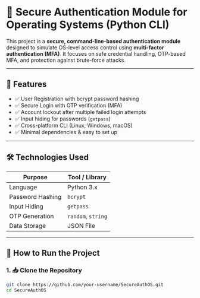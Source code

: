 # 🔐 Secure Authentication Module for Operating Systems (Python CLI)

This project is a **secure, command-line-based authentication module** designed to simulate OS-level access control using **multi-factor authentication (MFA)**. It focuses on safe credential handling, OTP-based MFA, and protection against brute-force attacks.

---

## 📌 Features

- ✅ User Registration with bcrypt password hashing
- ✅ Secure Login with OTP verification (MFA)
- ✅ Account lockout after multiple failed login attempts
- ✅ Input hiding for passwords (`getpass`)
- ✅ Cross-platform CLI (Linux, Windows, macOS)
- ✅ Minimal dependencies & easy to set up

---

## 🛠️ Technologies Used

| Purpose                | Tool / Library     |
|------------------------|--------------------|
| Language               | Python 3.x         |
| Password Hashing       | `bcrypt`           |
| Input Hiding           | `getpass`          |
| OTP Generation         | `random`, `string` |
| Data Storage           | JSON File          |

---

## 🚀 How to Run the Project

### 1. 📥 Clone the Repository

```bash
git clone https://github.com/your-username/SecureAuthOS.git
cd SecureAuthOS

